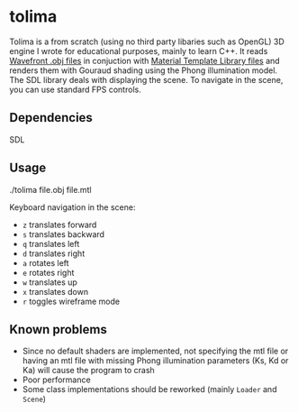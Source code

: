 # tolima

Tolima is a from scratch (using no third party libaries such as OpenGL) 3D engine I wrote for educational purposes, mainly to learn C++. It reads [Wavefront .obj files](https://en.wikipedia.org/wiki/Wavefront_.obj_file) in conjuction with [Material Template Library files](https://fr.wikipedia.org/wiki/Material_Template_Library) and renders them with Gouraud shading using the Phong illumination model. The SDL library deals with displaying the scene.
To navigate in the scene, you can use standard FPS controls.

## Dependencies
SDL

## Usage
./tolima file.obj file.mtl

Keyboard navigation in the scene:
- `z` translates forward
- `s` translates backward
- `q` translates left
- `d` translates right
- `a` rotates left
- `e` rotates right
- `w` translates up
- `x` translates down
- `r` toggles wireframe mode

## Known problems
- Since no default shaders are implemented, not specifying the mtl file or having an mtl file with missing Phong illumination parameters (Ks, Kd or Ka) will cause the program to crash
- Poor performance
- Some class implementations should be reworked (mainly `Loader` and `Scene`)